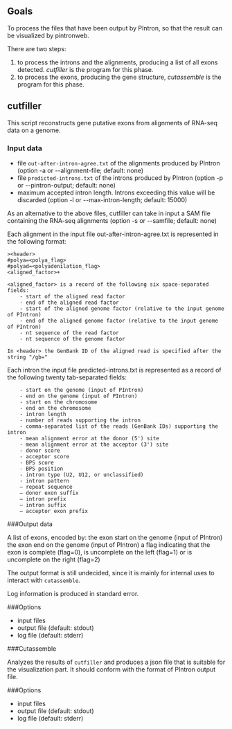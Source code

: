 ## Goals

To process the files that have been output by PIntron, so that the result can be visualized by pintronweb.

There are two steps:
1. to process the introns and the alignments, producing a list of all exons detected. *cutfiller* is the program for this phase.
2. to process the exons, producing the gene structure, *cutassemble* is the program for this phase.

## cutfiller

This script reconstructs gene putative exons from alignments of RNA-seq data on a genome.

### Input data

- file ```out-after-intron-agree.txt``` of the alignments produced by PIntron (option -a or --alignment-file; default: none)
- file ```predicted-introns.txt``` of the introns produced by PIntron (option -p or --pintron-output; default: none)
- maximum accepted intron length. Introns exceeding this value will be discarded (option -l or --max-intron-length; default: 15000)

As an alternative to the above files, cutfiller can take in input a SAM file containing the RNA-seq alignments (option -s or --samfile; default: none)

Each alignment in the input file out-after-intron-agree.txt is represented in the following format:
	
	><header>
	#polya=<polya_flag>
	#polyad=<polyadenilation_flag>
	<aligned_factor>+
	
	<aligned_factor> is a record of the following six space-separated fields:
		- start of the aligned read factor
		- end of the aligned read factor
		- start of the aligned genome factor (relative to the input genome of PIntron)
		- end of the aligned genome factor (relative to the input genome of PIntron)
		- nt sequence of the read factor
		- nt sequence of the genome factor
		
	In <header> the GenBank ID of the aligned read is specified after the string "/gb="
	
Each intron the input file predicted-introns.txt is represented as a record of the following twenty tab-separated fields:

		- start on the genome (input of PIntron)
		- end on the genome (input of PIntron)
		- start on the chromosome
		- end on the chromosome
		- intron length
		- number of reads supporting the intron
		- comma-separated list of the reads (GenBank IDs) supporting the intron
		- mean alignment error at the donor (5') site
		- mean alignment error at the acceptor (3') site
		- donor score
		- acceptor score
		- BPS score
		- BPS position
		- intron type (U2, U12, or unclassified)
		- intron pattern
		– repeat sequence
		– donor exon suffix
		– intron prefix
		– intron suffix
		– acceptor exon prefix


###Output data

A list of exons, encoded by:
		the exon start on the genome (input of PIntron)
		the exon end on the genome (input of PIntron)
		a flag indicating that the exon is complete (flag=0), is uncomplete on the left (flag=1) or is uncomplete on the right
		(flag=2)

The output format is still undecided, since it is mainly for internal uses to interact with ```cutassemble```.



Log information is produced in standard error.
	
###Options
* input files
* output file (default: stdout)
* log file (default: stderr)

###Cutassemble

Analyzes the results of ```cutfiller``` and produces a json file that is suitable for the visualization part. It should conform with the format of PIntron output file.

###Options
* input files
* output file (default: stdout)
* log file (default: stderr)
